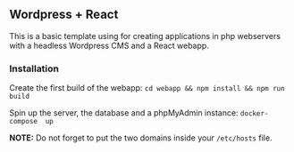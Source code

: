 ## Wordpress + React

This is a basic template using for creating applications in php webservers with a headless Wordpress CMS and a React webapp.

### Installation
Create the first build of the webapp:
```cd webapp && npm install && npm run build```

Spin up the server, the database and a phpMyAdmin instance:
```docker-compose  up```

<b>NOTE:</b> Do not forget to put the two domains inside your `/etc/hosts` file.